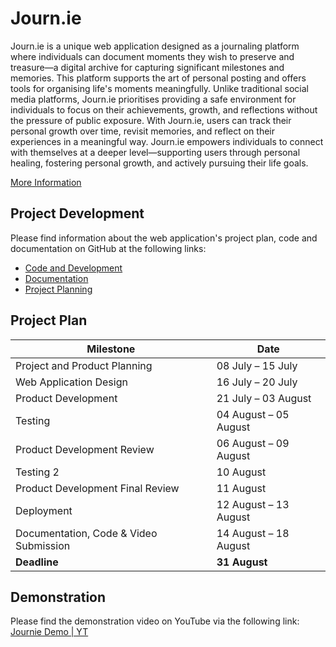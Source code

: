# Journ.ie
Journ.ie is a unique web application designed as a journaling platform where individuals can document moments they wish to preserve and treasure—a digital archive for capturing significant milestones and memories. This platform supports the art of personal posting and offers tools for organising life's moments meaningfully.
Unlike traditional social media platforms, Journ.ie prioritises providing a safe environment for individuals to focus on their achievements, growth, and reflections without the pressure of public exposure.
With Journ.ie, users can track their personal growth over time, revisit memories, and reflect on their experiences in a meaningful way. Journ.ie empowers individuals to connect with themselves at a deeper level—supporting users through personal healing, fostering personal growth, and actively pursuing their life goals. 

[More Information](https://github.com/Journ-ie/Documentation/tree/7590b1248acab0f5a671bf74875b3cd3f2ac2be1/Report)

## Project Development
Please find information about the web application's project plan, code and documentation on GitHub at the following links:
- [Code and Development](https://github.com/Journ-ie/Application)
- [Documentation](https://github.com/Journ-ie/Documentation)
- [Project Planning](https://github.com/orgs/Journ-ie/projects/1/views/7)

## Project Plan

| **Milestone**                             | **Date**                    |
|-------------------------------------------|-----------------------------|
| Project and Product Planning              | 08 July – 15 July           |
| Web Application Design                    | 16 July – 20 July           |
| Product Development                       | 21 July – 03 August         |
| Testing                                   | 04 August – 05 August       |
| Product Development Review                | 06 August – 09 August       |
| Testing 2                                 | 10 August                   |
| Product Development Final Review          | 11 August                   |
| Deployment                                | 12 August – 13 August       |
| Documentation, Code & Video Submission    | 14 August – 18 August       |
| **Deadline**                              | **31 August**               |

## Demonstration 

Please find the demonstration video on YouTube via the following link: [Journie Demo | YT](http://www.youtube.com/sample-video )
